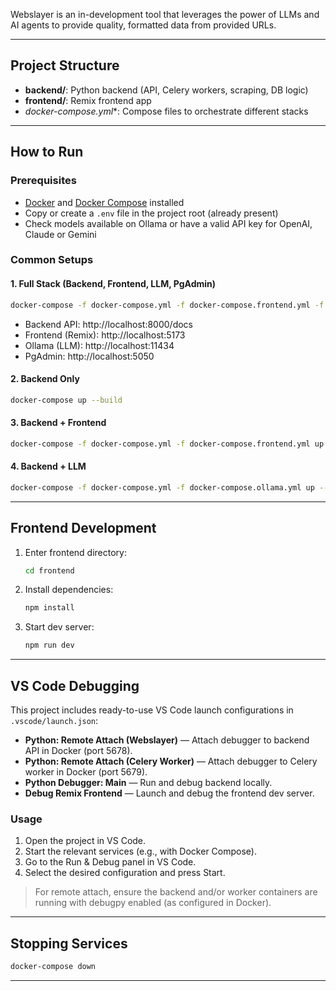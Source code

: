 Webslayer is an in-development tool that leverages the power of LLMs and AI agents to provide quality, formatted data from provided URLs.

---

## Project Structure
- **backend/**: Python backend (API, Celery workers, scraping, DB logic)
- **frontend/**: Remix frontend app
- **docker-compose*.yml**: Compose files to orchestrate different stacks

---

## How to Run

### Prerequisites
- [Docker](https://www.docker.com/) and [Docker Compose](https://docs.docker.com/compose/) installed
- Copy or create a `.env` file in the project root (already present)
- Check models available on Ollama or have a valid API key for OpenAI, Claude or Gemini

### Common Setups

#### 1. Full Stack (Backend, Frontend, LLM, PgAdmin)
```bash
docker-compose -f docker-compose.yml -f docker-compose.frontend.yml -f docker-compose.ollama.yml -f docker-compose.override.yml up --build
```
- Backend API: http://localhost:8000/docs
- Frontend (Remix): http://localhost:5173
- Ollama (LLM): http://localhost:11434
- PgAdmin: http://localhost:5050

#### 2. Backend Only
```bash
docker-compose up --build
```

#### 3. Backend + Frontend
```bash
docker-compose -f docker-compose.yml -f docker-compose.frontend.yml up --build
```

#### 4. Backend + LLM
```bash
docker-compose -f docker-compose.yml -f docker-compose.ollama.yml up --build
```

---

## Frontend Development
1. Enter frontend directory:
   ```bash
   cd frontend
   ```
2. Install dependencies:
   ```bash
   npm install
   ```
3. Start dev server:
   ```bash
   npm run dev
   ```

---

## VS Code Debugging

This project includes ready-to-use VS Code launch configurations in `.vscode/launch.json`:

- **Python: Remote Attach (Webslayer)** — Attach debugger to backend API in Docker (port 5678).
- **Python: Remote Attach (Celery Worker)** — Attach debugger to Celery worker in Docker (port 5679).
- **Python Debugger: Main** — Run and debug backend locally.
- **Debug Remix Frontend** — Launch and debug the frontend dev server.

### Usage

1. Open the project in VS Code.
2. Start the relevant services (e.g., with Docker Compose).
3. Go to the Run & Debug panel in VS Code.
4. Select the desired configuration and press Start.

> For remote attach, ensure the backend and/or worker containers are running with debugpy enabled (as configured in Docker).

---

## Stopping Services
```bash
docker-compose down
```

---
